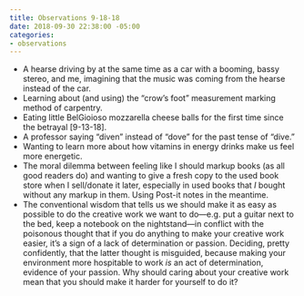 ```yaml
---
title: Observations 9-18-18
date: 2018-09-30 22:38:00 -05:00
categories:
- observations
---
```


- A hearse driving by at the same time as a car with a booming, bassy stereo, and me, imagining that the music was coming from the hearse instead of the car.
- Learning about (and using) the “crow’s foot” measurement marking method of carpentry.
- Eating little BelGioioso mozzarella cheese balls for the first time since the betrayal [9-13-18].
- A professor saying “diven” instead of “dove” for the past tense of “dive.”
- Wanting to learn more about how vitamins in energy drinks make us feel more energetic.
- The moral dilemma between feeling like I should markup books (as all good readers do) and wanting to give a fresh copy to the used book store when I sell/donate it later, especially in used books that *I* bought without any markup in them. Using Post-it notes in the meantime.
- The conventional wisdom that tells us we should make it as easy as possible to do the creative work we want to do—e.g. put a guitar next to the bed, keep a notebook on the nightstand—in conflict with the poisonous thought that if you do anything to make your creative work easier, it’s a sign of a lack of determination or passion. Deciding, pretty confidently, that the latter thought is misguided, because making your environment more hospitable to work *is* an act of determination, evidence of your passion. Why should caring about your creative work mean that you should make it harder for yourself to do it?